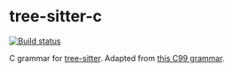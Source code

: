 # tree-sitter-c

[![Build status](https://ci.appveyor.com/api/projects/status/7u0sy6ajmxro4wfh/branch/master?svg=true)](https://ci.appveyor.com/project/maxbrunsfeld/tree-sitter-c/branch/master)

C grammar for [tree-sitter](https://github.com/tree-sitter/tree-sitter).
Adapted from [this C99 grammar](http://slps.github.io/zoo/c/iso-9899-tc3.html).
